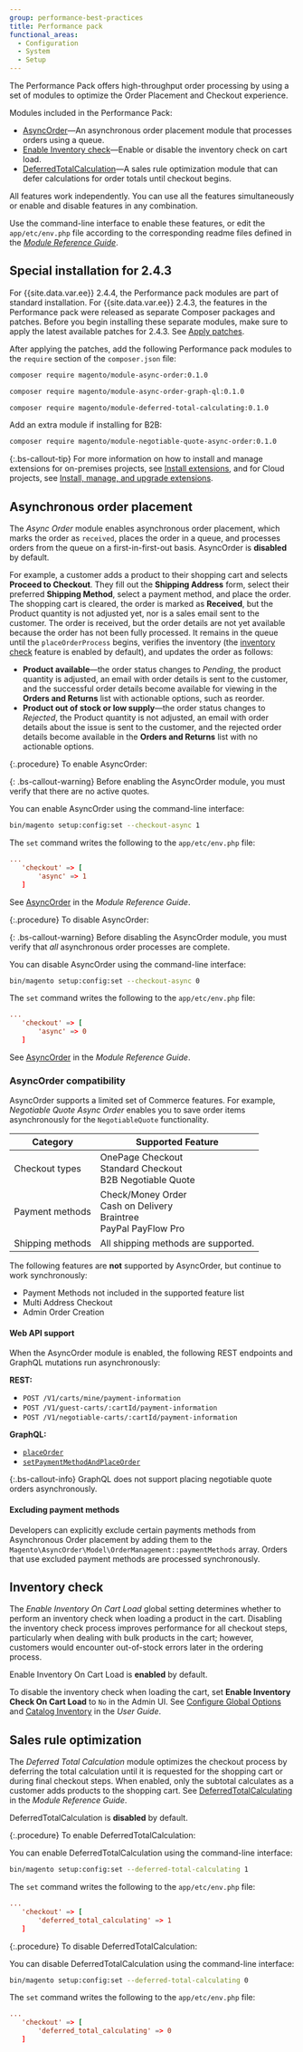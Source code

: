 ```yaml
---
group: performance-best-practices
title: Performance pack
functional_areas:
  - Configuration
  - System
  - Setup
---
```


The Performance Pack offers high-throughput order processing by using a set of modules to optimize the Order Placement and Checkout experience.

Modules included in the Performance Pack:

-  [AsyncOrder](#asynchronous-order-placement)—An asynchronous order placement module that processes orders using a queue.
-  [Enable Inventory check](#inventory-check)—Enable or disable the inventory check on cart load.
-  [DeferredTotalCalculation](#sales-rule-optimization)—A sales rule optimization module that can defer calculations for order totals until checkout begins.

All features work independently. You can use all the features simultaneously or enable and disable features in any combination.

Use the command-line interface to enable these features, or edit the `app/etc/env.php` file according to the corresponding readme files defined in the [_Module Reference Guide_][mrg].

## Special installation for 2.4.3

For {{site.data.var.ee}} 2.4.4, the Performance pack modules are part of standard installation. For {{site.data.var.ee}} 2.4.3, the features in the Performance pack were released as separate Composer packages and patches. Before you begin installing these separate modules, make sure to apply the latest available patches for 2.4.3. See [Apply patches][].

After applying the patches, add the following Performance pack modules to the `require` section of the `composer.json` file:

```bash
composer require magento/module-async-order:0.1.0
```

```bash
composer require magento/module-async-order-graph-ql:0.1.0
```

```bash
composer require magento/module-deferred-total-calculating:0.1.0
```

Add an extra module if installing for B2B:

```bash
composer require magento/module-negotiable-quote-async-order:0.1.0
```

{:.bs-callout-tip}
For more information on how to install and manage extensions for on-premises projects, see [Install extensions][], and for Cloud projects, see [Install, manage, and upgrade extensions][cloud-extensions].

## Asynchronous order placement

The _Async Order_ module enables asynchronous order placement, which marks the order as `received`, places the order in a queue, and processes orders from the queue on a first-in-first-out basis. AsyncOrder is **disabled** by default.

For example, a customer adds a product to their shopping cart and selects **Proceed to Checkout**. They fill out the **Shipping Address** form, select their preferred **Shipping Method**, select a payment method, and place the order. The shopping cart is cleared, the order is marked as **Received**, but the Product quantity is not adjusted yet, nor is a sales email sent to the customer. The order is received, but the order details are not yet available because the order has not been fully processed. It remains in the queue until the `placeOrderProcess` begins, verifies the inventory (the [inventory check](#inventory-check) feature is enabled by default), and updates the order as follows:

-  **Product available**—the order status changes to _Pending_, the product quantity is adjusted, an email with order details is sent to the customer, and the successful order details become available for viewing in the **Orders and Returns** list with actionable options, such as reorder.
-  **Product out of stock or low supply**—the order status changes to _Rejected_, the Product quantity is not adjusted, an email with order details about the issue is sent to the customer, and the rejected order details become available in the **Orders and Returns** list with no actionable options.

{:.procedure}
To enable AsyncOrder:

{: .bs-callout-warning}
Before enabling the AsyncOrder module, you must verify that there are no active quotes.

You can enable AsyncOrder using the command-line interface:

```bash
bin/magento setup:config:set --checkout-async 1
```

The `set` command writes the following to the `app/etc/env.php` file:

```conf
...
   'checkout' => [
       'async' => 1
   ]
```

See [AsyncOrder][] in the _Module Reference Guide_.

{:.procedure}
To disable AsyncOrder:

{: .bs-callout-warning}
Before disabling the AsyncOrder module, you must verify that _all_ asynchronous order processes are complete.

You can disable AsyncOrder using the command-line interface:

```bash
bin/magento setup:config:set --checkout-async 0
```

The `set` command writes the following to the `app/etc/env.php` file:

```conf
...
   'checkout' => [
       'async' => 0
   ]
```

See [AsyncOrder][] in the _Module Reference Guide_.

### AsyncOrder compatibility

AsyncOrder supports a limited set of Commerce features. For example, _Negotiable Quote Async Order_ enables you to save order items asynchronously for the `NegotiableQuote` functionality.

Category         | Supported Feature
---------------- | -----------------------
Checkout types   | OnePage Checkout<br>Standard Checkout<br>B2B Negotiable Quote
Payment methods  | Check/Money Order<br>Cash on Delivery<br>Braintree<br>PayPal PayFlow Pro
Shipping methods | All shipping methods are supported.

The following features are **not** supported by AsyncOrder, but continue to work synchronously:

-  Payment Methods not included in the supported feature list
-  Multi Address Checkout
-  Admin Order Creation

#### Web API support

When the AsyncOrder module is enabled, the following REST endpoints and GraphQL mutations run asynchronously:

**REST:**

-  `POST /V1/carts/mine/payment-information`
-  `POST /V1/guest-carts/:cartId/payment-information`
-  `POST /V1/negotiable-carts/:cartId/payment-information`

**GraphQL:**

-  [`placeOrder`]({{page.baseurl}}/graphql/mutations/place-order.html)
-  [`setPaymentMethodAndPlaceOrder`]({{page.baseurl}}/graphql/mutations/set-payment-place-order.html)

{:.bs-callout-info}
GraphQL does not support placing negotiable quote orders asynchronously.

#### Excluding payment methods

Developers can explicitly exclude certain payments methods from Asynchronous Order placement by adding them to the `Magento\AsyncOrder\Model\OrderManagement::paymentMethods` array. Orders that use excluded payment methods are processed synchronously.

## Inventory check

The _Enable Inventory On Cart Load_ global setting determines whether to perform an inventory check when loading a product in the cart. Disabling the inventory check process improves performance for all checkout steps, particularly when dealing with bulk products in the cart; however, customers would encounter out-of-stock errors later in the ordering process.

Enable Inventory On Cart Load is **enabled** by default.

To disable the inventory check when loading the cart, set **Enable Inventory Check On Cart Load** to `No` in the Admin UI. See [Configure Global Options][global] and [Catalog Inventory][inventory] in the _User Guide_.

## Sales rule optimization

The _Deferred Total Calculation_ module optimizes the checkout process by deferring the total calculation until it is requested for the shopping cart or during final checkout steps. When enabled, only the subtotal calculates as a customer adds products to the shopping cart. See [DeferredTotalCalculating][] in the _Module Reference Guide_.

DeferredTotalCalculation is **disabled** by default.

{:.procedure}
To enable DeferredTotalCalculation:

You can enable DeferredTotalCalculation using the command-line interface:

```bash
bin/magento setup:config:set --deferred-total-calculating 1
```

The `set` command writes the following to the `app/etc/env.php` file:

```conf
...
   'checkout' => [
       'deferred_total_calculating' => 1
   ]
```

{:.procedure}
To disable DeferredTotalCalculation:

You can disable DeferredTotalCalculation using the command-line interface:

```bash
bin/magento setup:config:set --deferred-total-calculating 0
```

The `set` command writes the following to the `app/etc/env.php` file:

```conf
...
   'checkout' => [
       'deferred_total_calculating' => 0
   ]
```

<!-- link definitions -->

[Apply patches]: {{site.baseurl}}/cloud/project/project-patch.html
[global]: https://docs.magento.com/user-guide/catalog/inventory-options-global.html
[inventory]: https://docs.magento.com/user-guide/configuration/catalog/inventory.html
[Install extensions]: {{site.baseurl}}/extensions/install/
[cloud-extensions]: {{site.baseurl}}/cloud/howtos/install-components.html

[mrg]: {{site.baseurl}}{{site.gdeurl}}/mrg/intro.html
[asyncorder]: {{site.baseurl}}/guides/v2.4/mrg/module-async-order.html
[DeferredTotalCalculating]: {{site.baseurl}}/guides/v2.4/mrg/module-deferred-total-calculating.html
